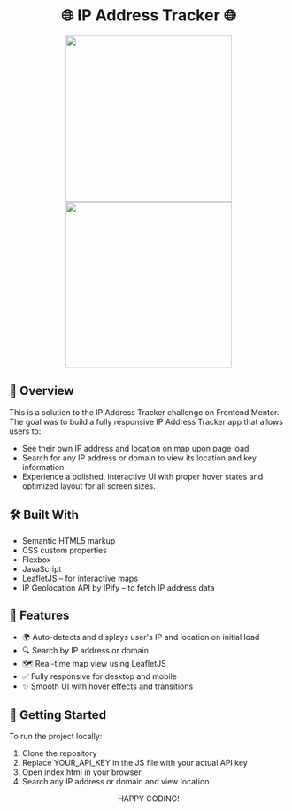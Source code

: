 <h1 align="center">🌐 IP Address Tracker 🌐</h1>


<p align="center">
  <img src="https://github.com/user-attachments/assets/e86c9a29-8661-4585-8760-2d8b9a5eb92d" height="300" style="object-fit: cover;" />
  <img src="https://github.com/user-attachments/assets/b5ed627f-53da-4aab-849e-b08be8ea0ba1" height="300" style="object-fit: cover;" />
</p>

## 🚀 Overview
This is a solution to the IP Address Tracker challenge on Frontend Mentor. The goal was to build a fully responsive IP Address Tracker app that allows users to:
- See their own IP address and location on map upon page load.
- Search for any IP address or domain to view its location and key information.
- Experience a polished, interactive UI with proper hover states and optimized layout for all screen sizes.

## 🛠 Built With
- Semantic HTML5 markup
- CSS custom properties
- Flexbox
- JavaScript
- LeafletJS – for interactive maps
- IP Geolocation API by IPify – to fetch IP address data


## 📱 Features
- 🌍 Auto-detects and displays user's IP and location on initial load
- 🔍 Search by IP address or domain
- 🗺 Real-time map view using LeafletJS
- ✅ Fully responsive for desktop and mobile
- ✨ Smooth UI with hover effects and transitions


## 🧭 Getting Started
To run the project locally:
1. Clone the repository
2. Replace YOUR_API_KEY in the JS file with your actual API key
3. Open index.html in your browser
4. Search any IP address or domain and view location




<p align="center">HAPPY CODING!</p>
